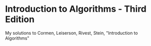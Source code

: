 # Introduction to Algorithms - Third Edition

My solutions to Cormen, Leiserson, Rivest, Stein, "Introduction to Algorithms"
